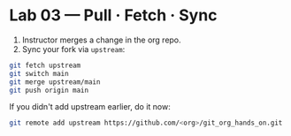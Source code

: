 
# Lab 03 — Pull · Fetch · Sync

1) Instructor merges a change in the org repo.
2) Sync your fork via `upstream`:
```bash
git fetch upstream
git switch main
git merge upstream/main
git push origin main
```
If you didn't add upstream earlier, do it now:
```bash
git remote add upstream https://github.com/<org>/git_org_hands_on.git
```
